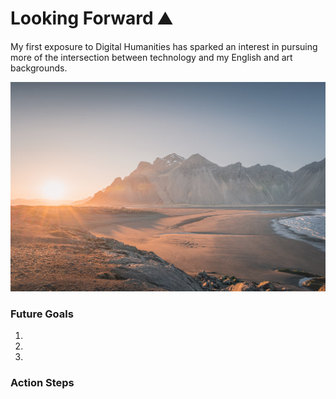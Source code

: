 # Looking Forward ⛰️

My first exposure to Digital Humanities has sparked an interest in pursuing more of the intersection between technology and my English and art backgrounds.

![alt text](assets/mountainbackground.png)

### Future Goals

1.
2. 
3. 
   
### Action Steps

